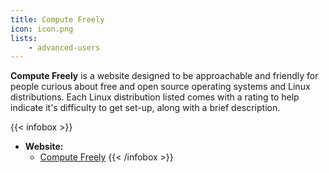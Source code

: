 ```yaml
---
title: Compute Freely
icon: icon.png
lists: 
    - advanced-users
---
```

**Compute Freely** is a website designed to be approachable and friendly for people curious about free and open source operating systems and Linux distributions.
Each Linux distribution listed comes with a rating to help indicate it's difficulty to get set-up, along with a brief description.

{{< infobox >}}
- **Website:**
    - [Compute Freely](https://computefreely.org/)
{{< /infobox >}}
